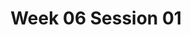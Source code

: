 ---
title: Week 06 Session 01
published_at: 2024-04-29
snippet: 
disable_html_sanitization: true
allow_math: true
---